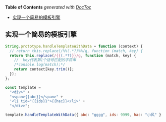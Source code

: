 <!-- START doctoc generated TOC please keep comment here to allow auto update -->
<!-- DON'T EDIT THIS SECTION, INSTEAD RE-RUN doctoc TO UPDATE -->
**Table of Contents**  *generated with [DocToc](https://github.com/thlorenz/doctoc)*

- [实现一个简易的模板引擎](#%E5%AE%9E%E7%8E%B0%E4%B8%80%E4%B8%AA%E7%AE%80%E6%98%93%E7%9A%84%E6%A8%A1%E6%9D%BF%E5%BC%95%E6%93%8E)

<!-- END doctoc generated TOC please keep comment here to allow auto update -->

<!--
 * @Author: mrzou
 * @Date: 2021-07-23 16:30:09
 * @LastEditors: mrzou
 * @LastEditTime: 2021-07-23 16:42:12
 * @Description: file content
-->

## 实现一个简易的模板引擎

```js
String.prototype.handleTemplateWithData = function (context) {
  // return this.replace(/%%(.*?)%%/g, function (match, key) {
  return this.replace(/{{(.*?)}}/g, function (match, key) {
    //	key代表第1个括号匹配的字符串
    /*console.log(match);*/
    return context[key.trim()];
  });
};

const template =
  "<div>" +
  "<span>{{abc}}</span>" +
  '<li tid="{{ids}}">{{hac}}</li>' +
  "</div>";

template.handleTemplateWithData({ abc: "gggg", ids: 9999, hac: "小风" });
```
